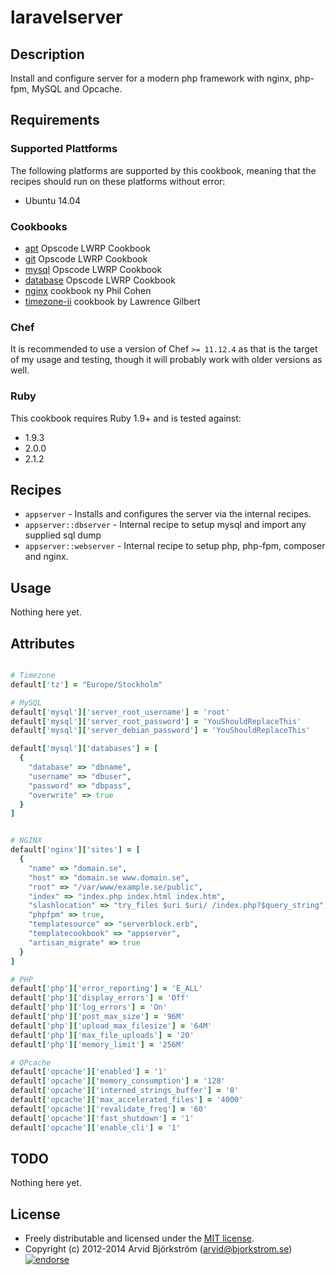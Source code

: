 # laravelserver

## Description

Install and configure server for a modern php framework with nginx, php-fpm, MySQL and Opcache.


## Requirements

### Supported Plattforms

The following platforms are supported by this cookbook, meaning that the
recipes should run on these platforms without error:

* Ubuntu 14.04

### Cookbooks

* [apt](http://community.opscode.com/cookbooks/apt) Opscode LWRP Cookbook
* [git](http://community.opscode.com/cookbooks/git) Opscode LWRP Cookbook
* [mysql](http://community.opscode.com/cookbooks/mysql) Opscode LWRP Cookbook
* [database](http://community.opscode.com/cookbooks/database) Opscode LWRP Cookbook
* [nginx](https://github.com/phlipper/chef-nginx) cookbook ny Phil Cohen
* [timezone-ii](http://community.opscode.com/cookbooks/timezone-ii) cookbook by Lawrence Gilbert

### Chef

It is recommended to use a version of Chef `>= 11.12.4` as that is the target of my usage and testing, though it will probably work with older versions as well.

### Ruby

This cookbook requires Ruby 1.9+ and is tested against:

* 1.9.3
* 2.0.0
* 2.1.2


## Recipes

* `appserver` - Installs and configures the server via the internal recipes.
* `appserver::dbserver` - Internal recipe to setup mysql and import any supplied sql dump
* `appserver::webserver` - Internal recipe to setup php, php-fpm, composer and nginx.


## Usage

Nothing here yet.


## Attributes

```ruby

# Timezone
default['tz'] = "Europe/Stockholm"

# MySQL
default['mysql']['server_root_username'] = 'root'
default['mysql']['server_root_password'] = 'YouShouldReplaceThis'
default['mysql']['server_debian_password'] = 'YouShouldReplaceThis'

default['mysql']['databases'] = [
  {
    "database" => "dbname",
    "username" => "dbuser",
    "password" => "dbpass",
    "overwrite" => true
  }
]


# NGINX
default['nginx']['sites'] = [
  {
    "name" => "domain.se",
    "host" => "domain.se www.domain.se",
    "root" => "/var/www/example.se/public",
    "index" => "index.php index.html index.htm",
    "slashlocation" => "try_files $uri $uri/ /index.php?$query_string",
    "phpfpm" => true,
    "templatesource" => "serverblock.erb",
    "templatecookbook" => "appserver",
    "artisan_migrate" => true
  }
]

# PHP
default['php']['error_reporting'] = 'E_ALL'
default['php']['display_errors'] = 'Off'
default['php']['log_errors'] = 'On'
default['php']['post_max_size'] = '96M'
default['php']['upload_max_filesize'] = '64M'
default['php']['max_file_uploads'] = '20'
default['php']['memory_limit'] = '256M'

# OPcache
default['opcache']['enabled'] = '1'
default['opcache']['memory_consumption'] = '128'
default['opcache']['interned_strings_buffer'] = '8'
default['opcache']['max_accelerated_files'] = '4000'
default['opcache']['revalidate_freq'] = '60'
default['opcache']['fast_shutdown'] = '1'
default['opcache']['enable_cli'] = '1'
```

## TODO

Nothing here yet.


## License

* Freely distributable and licensed under the [MIT license](http://arvid.mit-license.org/).
* Copyright (c) 2012-2014 Arvid Björkström (arvid@bjorkstrom.se) [![endorse](https://api.coderwall.com/arvidbjorkstrom/endorsecount.png)](https://coderwall.com/arvidbjorkstrom)
